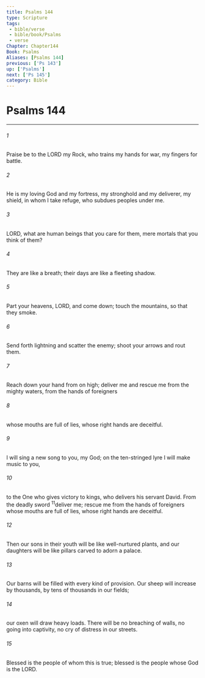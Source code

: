 ```yaml
---
title: Psalms 144
type: Scripture
tags:
 - bible/verse
 - bible/book/Psalms
 - verse
Chapter: Chapter144
Book: Psalms
Aliases: [Psalms 144]
previous: ['Ps 143']
up: ['Psalms']
next: ['Ps 145']
category: Bible
---
```

# Psalms 144

***


###### 1 
Praise be to the LORD my Rock, who trains my hands for war, my fingers for battle. 

###### 2 
He is my loving God and my fortress, my stronghold and my deliverer, my shield, in whom I take refuge, who subdues peoples under me. 

###### 3 
LORD, what are human beings that you care for them, mere mortals that you think of them? 

###### 4 
They are like a breath; their days are like a fleeting shadow. 

###### 5 
Part your heavens, LORD, and come down; touch the mountains, so that they smoke. 

###### 6 
Send forth lightning and scatter the enemy; shoot your arrows and rout them. 

###### 7 
Reach down your hand from on high; deliver me and rescue me from the mighty waters, from the hands of foreigners 

###### 8 
whose mouths are full of lies, whose right hands are deceitful. 

###### 9 
I will sing a new song to you, my God; on the ten-stringed lyre I will make music to you, 

###### 10 
to the One who gives victory to kings, who delivers his servant David. From the deadly sword <sup class="versenum mid-line">11</sup>deliver me; rescue me from the hands of foreigners whose mouths are full of lies, whose right hands are deceitful. 

###### 12 
Then our sons in their youth will be like well-nurtured plants, and our daughters will be like pillars carved to adorn a palace. 

###### 13 
Our barns will be filled with every kind of provision. Our sheep will increase by thousands, by tens of thousands in our fields; 

###### 14 
our oxen will draw heavy loads. There will be no breaching of walls, no going into captivity, no cry of distress in our streets. 

###### 15 
Blessed is the people of whom this is true; blessed is the people whose God is the LORD. 
